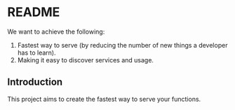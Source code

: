 # README

We want to achieve the following:
1. Fastest way to serve (by reducing the number of new things a developer has to learn).
1. Making it easy to discover services and usage.

## Introduction

This project aims to create the fastest way to serve your functions.

